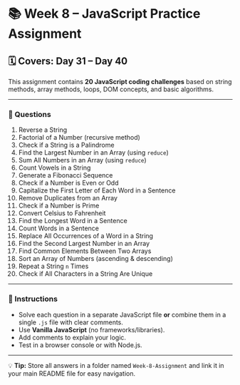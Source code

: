 # 📚 Week 8 – JavaScript Practice Assignment

## 🗓️ Covers: Day 31 – Day 40

This assignment contains **20 JavaScript coding challenges** based on string methods, array methods, loops, DOM concepts, and basic algorithms.

---

### 📝 Questions

1. Reverse a String  
2. Factorial of a Number (recursive method)  
3. Check if a String is a Palindrome  
4. Find the Largest Number in an Array (using `reduce`)  
5. Sum All Numbers in an Array (using `reduce`)  
6. Count Vowels in a String  
7. Generate a Fibonacci Sequence  
8. Check if a Number is Even or Odd  
9. Capitalize the First Letter of Each Word in a Sentence  
10. Remove Duplicates from an Array  
11. Check if a Number is Prime  
12. Convert Celsius to Fahrenheit  
13. Find the Longest Word in a Sentence  
14. Count Words in a Sentence  
15. Replace All Occurrences of a Word in a String  
16. Find the Second Largest Number in an Array  
17. Find Common Elements Between Two Arrays  
18. Sort an Array of Numbers (ascending & descending)  
19. Repeat a String `n` Times  
20. Check if All Characters in a String Are Unique  

---

### 📌 Instructions
- Solve each question in a separate JavaScript file **or** combine them in a single `.js` file with clear comments.
- Use **Vanilla JavaScript** (no frameworks/libraries).
- Add comments to explain your logic.
- Test in a browser console or with Node.js.

---

💡 **Tip:** Store all answers in a folder named `Week-8-Assignment` and link it in your main README file for easy navigation.
